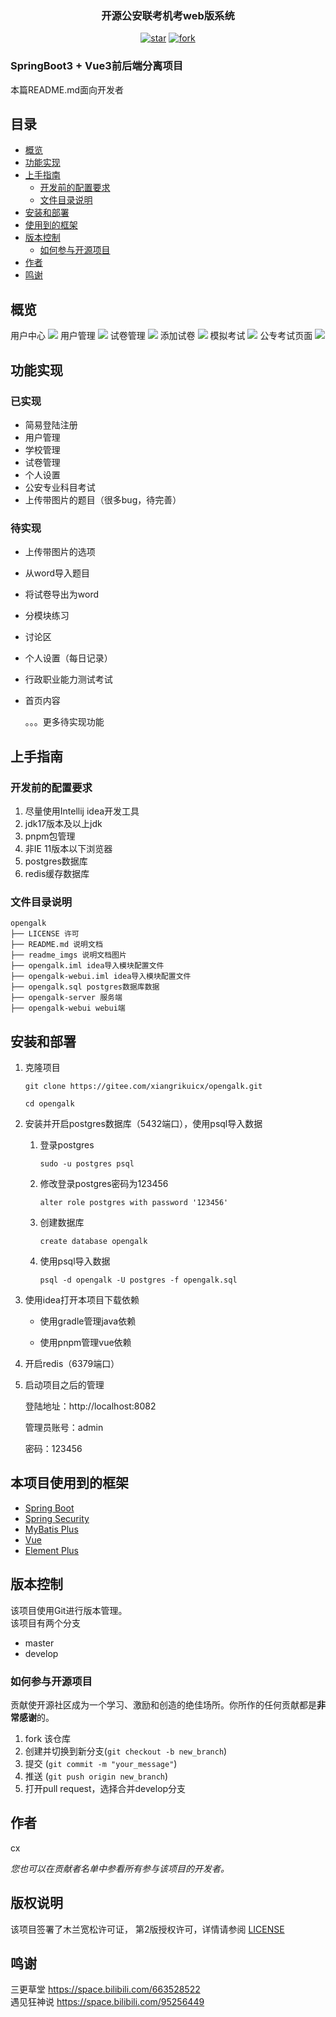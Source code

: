 <div align="center"><h3>开源公安联考机考web版系统</h3></div>

<div align="center">
<a href='https://gitee.com/xiangrikuicx/opengalk/stargazers'><img src='https://gitee.com/xiangrikuicx/opengalk/badge/star.svg?theme=white' alt='star'></img></a>
<a href='https://gitee.com/xiangrikuicx/opengalk/members'><img src='https://gitee.com/xiangrikuicx/opengalk/badge/fork.svg?theme=white' alt='fork'></img></a>  
</div>

### SpringBoot3 + Vue3前后端分离项目
本篇README.md面向开发者

## 目录
- [概览](#概览)
- [功能实现](#功能实现)
- [上手指南](#上手指南)
    - [开发前的配置要求](#开发前的配置要求)
    - [文件目录说明](#文件目录说明)
- [安装和部署](#安装和部署)
- [使用到的框架](#本项目使用到的框架)
- [版本控制](#版本控制)
    - [如何参与开源项目](#如何参与开源项目)
- [作者](#作者)
- [鸣谢](#鸣谢)
## 概览

用户中心
![](readme_imgs/用户中心.png)
用户管理
![](readme_imgs/用户管理.png)
试卷管理
![](readme_imgs/试卷管理.png)
添加试卷
![](readme_imgs/添加试卷.png)
模拟考试
![](readme_imgs/模拟考试.png)
公专考试页面
![](readme_imgs/公专考试页面.png)

## 功能实现

### 已实现

- 简易登陆注册
- 用户管理
- 学校管理
- 试卷管理
- 个人设置
- 公安专业科目考试
- 上传带图片的题目（很多bug，待完善）

### 待实现

- 上传带图片的选项
- 从word导入题目
- 将试卷导出为word
- 分模块练习
- 讨论区
- 个人设置（每日记录）
- 行政职业能力测试考试
- 首页内容

    。。。更多待实现功能

## 上手指南

### 开发前的配置要求

1. 尽量使用Intellij idea开发工具
2. jdk17版本及以上jdk
3. pnpm包管理
4. 非IE 11版本以下浏览器
5. postgres数据库
6. redis缓存数据库

### 文件目录说明

```
opengalk
├── LICENSE 许可
├── README.md 说明文档
├── readme_imgs 说明文档图片
├── opengalk.iml idea导入模块配置文件
├── opengalk-webui.iml idea导入模块配置文件
├── opengalk.sql postgres数据库数据
├── opengalk-server 服务端
├── opengalk-webui webui端
```

## 安装和部署

1. 克隆项目
    ```shell
    git clone https://gitee.com/xiangrikuicx/opengalk.git
    ```
    
    ```shell
    cd opengalk
    ```
2. 安装并开启postgres数据库（5432端口），使用psql导入数据
      1. 登录postgres
          ```shell
          sudo -u postgres psql
          ```
      2. 修改登录postgres密码为123456
          ```postgresql
          alter role postgres with password '123456'
          ```
      3. 创建数据库
          ```postgresql
          create database opengalk
          ```
      4. 使用psql导入数据
          ```shell
          psql -d opengalk -U postgres -f opengalk.sql
          ```
         
3. 使用idea打开本项目下载依赖

    - 使用gradle管理java依赖

    - 使用pnpm管理vue依赖

4. 开启redis（6379端口）
5. 启动项目之后的管理

    登陆地址：http://localhost:8082

    管理员账号：admin

    密码：123456

## 本项目使用到的框架

- [Spring Boot](https://spring.io/projects/spring-boot/)
- [Spring Security](https://spring.io/projects/spring-security)
- [MyBatis Plus](https://baomidou.com)
- [Vue](https://cn.vuejs.org/)
- [Element Plus](https://element-plus.org/zh-CN/)

## 版本控制

该项目使用Git进行版本管理。  
该项目有两个分支
- master
- develop

### 如何参与开源项目

贡献使开源社区成为一个学习、激励和创造的绝佳场所。你所作的任何贡献都是**非常感谢**的。

1. fork 该仓库
2. 创建并切换到新分支(`git checkout -b new_branch`)
3. 提交 (`git commit -m "your_message"`)
4. 推送 (`git push origin new_branch`)
5. 打开pull request，选择合并develop分支

## 作者

cx

*您也可以在贡献者名单中参看所有参与该项目的开发者。*

## 版权说明

该项目签署了木兰宽松许可证， 第2版授权许可，详情请参阅 [LICENSE](http://license.coscl.org.cn/MulanPSL2)

## 鸣谢
三更草堂 https://space.bilibili.com/663528522  
遇见狂神说 https://space.bilibili.com/95256449
